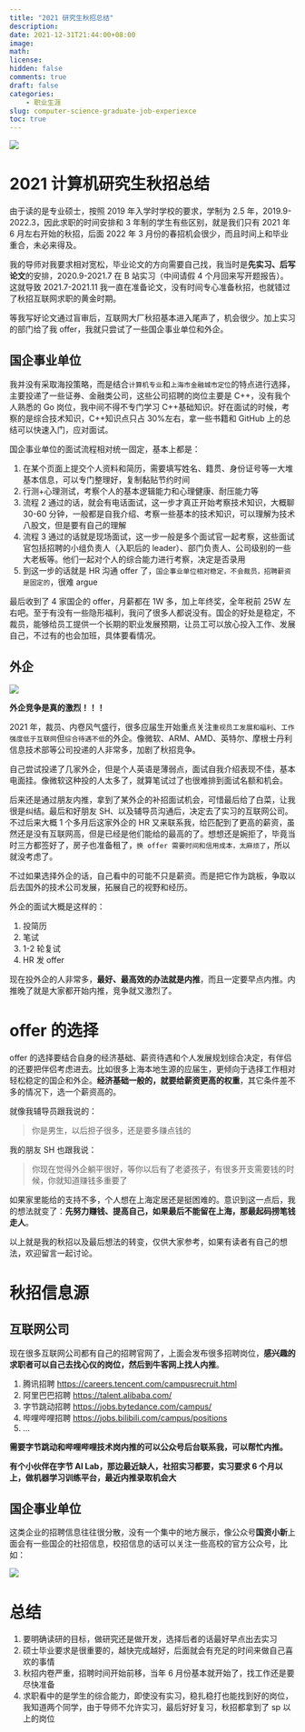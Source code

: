 ```yaml
---
title: "2021 研究生秋招总结"
description:
date: 2021-12-31T21:44:00+08:00
image:
math:
license:
hidden: false
comments: true
draft: false
categories:
    - 职业生涯
slug: computer-science-graduate-job-experiexce
toc: true
---
```


![](https://alwq.site/banner/job-00.jpg)

# 2021 计算机研究生秋招总结
由于读的是专业硕士，按照 2019 年入学时学校的要求，学制为 2.5 年，2019.9-2022.3，因此求职的时间安排和 3 年制的学生有些区别，就是我们只有 2021 年 6 月左右开始的秋招，后面 2022 年 3 月份的春招机会很少，而且时间上和毕业重合，未必来得及。

我的导师对我要求相对宽松，毕业论文的方向需要自己找，我当时是**先实习、后写论文**的安排，2020.9-2021.7 在 B 站实习（中间请假 4 个月回来写开题报告）。这就导致 2021.7-2021.11 我一直在准备论文，没有时间专心准备秋招，也就错过了秋招互联网求职的黄金时期。

等我写好论文通过盲审后，互联网大厂秋招基本进入尾声了，机会很少。加上实习的部门给了我 offer，我就只尝试了一些国企事业单位和外企。

<!--more-->

## 国企事业单位
我并没有采取海投策略，而是结合`计算机专业`和`上海市金融城市定位`的特点进行选择，主要投递了一些证券、金融类公司，这些公司招聘的岗位主要是 C++，没有我个人熟悉的 Go 岗位，我中间不得不专门学习 C++基础知识。好在面试的时候，考察的是综合技术知识，C++知识点只占 30%左右，拿一些书籍和 GitHub 上的总结可以快速入门，应对面试。

国企事业单位的面试流程相对统一固定，基本上都是：
1. 在某个页面上提交个人资料和简历，需要填写姓名、籍贯、身份证号等一大堆基本信息，可以专门整理好，复制黏贴节约时间
2. 行测+心理测试，考察个人的基本逻辑能力和心理健康、耐压能力等
3. 流程 2 通过的话，就会有电话面试，这一步才真正开始考察技术知识，大概聊 30-60 分钟，一般都是自我介绍、考察一些基本的技术知识，可以理解为技术八股文，但是要有自己的理解
4. 流程 3 通过的话就是现场面试，这一步一般是多个面试官一起考察，这些面试官包括招聘的小组负责人（入职后的 leader）、部门负责人、公司级别的一些大老板等。他们一起对个人的综合能力进行考察，决定是否录用
5. 到这一步的话就是 HR 沟通 offer 了，`国企事业单位相对稳定，不会裁员，招聘薪资是固定的`，很难 argue

最后收到了 4 家国企的 offer，月薪都在 1W 多，加上年终奖，全年税前 25W 左右吧。至于有没有一些隐形福利，我问了很多人都说没有。国企的好处是稳定，不裁员，能够给员工提供一个长期的职业发展预期，让员工可以放心投入工作、发展自己，不过有的也会加班，具体要看情况。

## 外企
![](images/2021/running.jpg)

**外企竞争是真的激烈！！！**

2021 年，裁员、内卷风气盛行，很多应届生开始重点关注`重视员工发展和福利`、`工作强度低于互联网`但`综合待遇不低`的外企。像微软、ARM、AMD、英特尔、摩根士丹利信息技术部等公司投递的人非常多，加剧了秋招竞争。

自己尝试投递了几家外企，但是个人英语是薄弱点，面试自我介绍表现不佳，基本电面挂。像微软这种投的人太多了，就算笔试过了也很难排到面试名额和机会。

后来还是通过朋友内推，拿到了某外企的补招面试机会，可惜最后给了白菜，让我很是纠结。最后和好朋友 SH、以及辅导员沟通后，决定去了实习的互联网公司。不过后来大概 1 个多月后这家外企的 HR 又来联系我，给匹配到了更高的薪资，虽然还是没有互联网高，但是已经是他们能给的最高的了。想想还是婉拒了，毕竟当时三方都签好了，房子也准备租了，`换 offer 需要时间和信用成本，太麻烦了`，所以就没考虑了。

不过如果选择外企的话，自己看中的可能不只是薪资。而是把它作为跳板，争取以后去国外的技术公司发展，拓展自己的视野和经历。

外企的面试大概是这样的：
1. 投简历
2. 笔试
3. 1-2 轮复试
4. HR 发 offer

现在投外企的人非常多，**最好、最高效的办法就是内推**，而且一定要早点内推。内推晚了就是大家都开始内推，竞争就又激烈了。

# offer 的选择
offer 的选择要结合自身的经济基础、薪资待遇和个人发展规划综合决定，有伴侣的还要把伴侣考虑进去。比如很多上海本地生源的应届生，更倾向于选择工作相对轻松稳定的国企和外企。**经济基础一般的，就要给薪资更高的权重**，其它条件差不多的情况下，选一个薪资高的。

就像我辅导员跟我说的：

>你是男生，以后担子很多，还是要多赚点钱的

我的朋友 SH 也跟我说：

>你现在觉得外企躺平很好，等你以后有了老婆孩子，有很多开支需要钱的时候，你就知道赚钱多重要了

如果家里能给的支持不多，个人想在上海定居还是挺困难的。意识到这一点后，我的想法就变了：**先努力赚钱、提高自己，如果最后不能留在上海，那最起码捞笔钱走人**。

以上就是我的秋招以及最后想法的转变，仅供大家参考，如果有读者有自己的想法，欢迎留言一起讨论。

# 秋招信息源
## 互联网公司
现在很多互联网公司都有自己的招聘官网了，上面会发布很多招聘岗位，**感兴趣的求职者可以自己去找心仪的岗位，然后到牛客网上找人内推**。
1. 腾讯招聘  https://careers.tencent.com/campusrecruit.html
2. 阿里巴巴招聘 https://talent.alibaba.com/
3. 字节跳动招聘 https://jobs.bytedance.com/campus/
4. 哔哩哔哩招聘 https://jobs.bilibili.com/campus/positions
5. ...

**需要字节跳动和哔哩哔哩技术岗内推的可以公众号后台联系我，可以帮忙内推。**

**有个小伙伴在字节 AI Lab，那边最近缺人，社招实习都要，实习要求 6 个月以上，做机器学习训练平台，最近内推录取机会大**

## 国企事业单位
这类企业的招聘信息往往很分散，没有一个集中的地方展示，像公众号**国资小新**上面会有一些国企的社招信息，校招信息的话可以关注一些高校的官方公众号，比如：

![](images/2021/guoqi-mp.jpg)

# 总结
1. 要明确读研的目标，做研究还是做开发，选择后者的话最好早点出去实习
2. 硕士毕业要求是很重要的，越快完成越好，后面就会有充足的时间来做自己喜欢的事情
3. 秋招内卷严重，招聘时间开始前移，当年 6 月份基本就开始了，找工作还是要尽快准备
4. 求职看中的是学生的综合能力，即使没有实习，稳扎稳打也能找到好的岗位，我知道两个同学，由于导师不允许实习，最后好好复习，秋招都拿到了 sp 以上的岗位